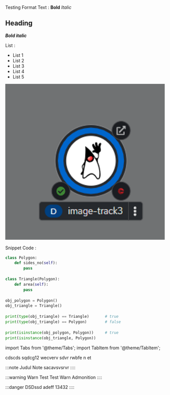 Testing Format Text :
**Bold**
*Italic*
## Heading
***Bold italic***

List :
- List 1
- List 2
- List 3
- List 4
- List 5

![pod.png](https://raw.githubusercontent.com/KenniHK/docusaurus_CMS/main/static/img/pod.png)

Snippet Code :

```python
class Polygon:
    def sides_no(self):
        pass

class Triangle(Polygon):
    def area(self):
        pass

obj_polygon = Polygon()
obj_triangle = Triangle()

print(type(obj_triangle) == Triangle)   	# true
print(type(obj_triangle) == Polygon)    	# false

print(isinstance(obj_polygon, Polygon)) 	# true
print(isinstance(obj_triangle, Polygon))
```


import Tabs from '@theme/Tabs'; 
import TabItem from '@theme/TabItem';

<Tabs>
 <TabItem value="wf34ef" label="sdad" default>
      cdscds
      </TabItem>
 <TabItem value="dsqw" label="efewfew">
      sqdcg12
      </TabItem>
 <TabItem value="24e2drf" label="123124">
      wecverv
      </TabItem>
 <TabItem value="dscsvsfvrt" label="21321edwf">
      sdvr
      </TabItem>
 <TabItem value="yr4na" label="fgytkyumn">
      rwbfe n et
      </TabItem>
</Tabs>




:::note Judul Note
sacavsvsrvr
::::


:::warning Warn Test
Test Warn Admonition
::::


:::danger DSDssd
adeff 13432
::::

